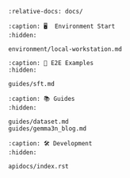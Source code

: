 ```{include} ../README.md
:relative-docs: docs/
```

```{toctree}
:caption: 🖥️  Environment Start
:hidden:

environment/local-workstation.md
```
<!--
environment/cluster.md
-->

```{toctree}
:caption: 🚀 E2E Examples
:hidden:

guides/sft.md
```

```{toctree}
:caption: 📚 Guides
:hidden:

guides/dataset.md
guides/gemma3n_blog.md
```

```{toctree}
:caption: 🛠️ Development
:hidden:

apidocs/index.rst
```
